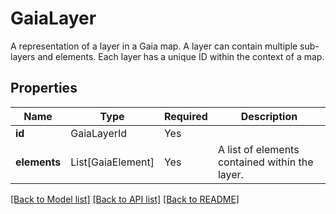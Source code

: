 # GaiaLayer

A representation of a layer in a Gaia map. A layer can contain multiple sub-layers and elements. Each layer has 
a unique ID within the context of a map.


## Properties
| Name | Type | Required | Description |
| ------------ | ------------- | ------------- | ------------- |
**id** | GaiaLayerId | Yes |  |
**elements** | List[GaiaElement] | Yes | A list of elements contained within the layer.  |


[[Back to Model list]](../../../../README.md#models-v1-link) [[Back to API list]](../../../../README.md#apis-v1-link) [[Back to README]](../../../../README.md)
